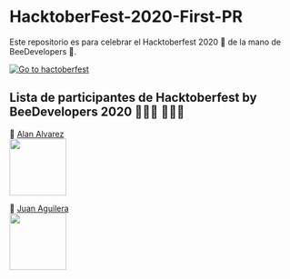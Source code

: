 # HacktoberFest-2020-First-PR 
Este repositorio es para celebrar el Hacktoberfest 2020 🎉 de la mano de BeeDevelopers 🐝.

[![Go to hactoberfest](https://hacktoberfest.digitalocean.com/assets/HF-full-logo-b05d5eb32b3f3ecc9b2240526104cf4da3187b8b61963dd9042fdc2536e4a76c.svg)](https://hacktoberfest.digitalocean.com)

## Lista de participantes de Hacktoberfest by BeeDevelopers 2020 👨🏻‍💻 👩🏻‍💻

📍 [Alan Alvarez](https://www.instagram.com/alanalv5/)<br>
<img src="https://scontent-dfw5-1.xx.fbcdn.net/v/t1.0-1/c0.38.200.200a/p200x200/120996787_1633732613466985_5051359686329306906_o.jpg?_nc_cat=101&ccb=2&_nc_sid=7206a8&_nc_ohc=m5KBA_vwuY8AX9dxXlY&_nc_ht=scontent-dfw5-1.xx&tp=27&oh=d87738573c7639edbe11ec0ed25f6cbb&oe=5FBA9B84" width="100"><br>

📍 [Juan Aguilera](https://www.facebook.com/juan.aguilera41/)<br>
<img src="https://scontent.fcyw4-1.fna.fbcdn.net/v/t1.0-9/89692110_1320314018160982_1771597133980368896_n.jpg?_nc_cat=103&ccb=2&_nc_sid=09cbfe&_nc_ohc=UDFw-VUYuAsAX8-uxD4&_nc_ht=scontent.fcyw4-1.fna&oh=23d6398d0483ff94ce5f7b8a0a23d4e7&oe=5FB91C54" width="100"><br>
